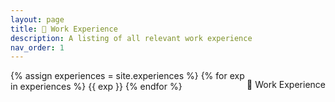 ```yaml
---
layout: page
title: 💼 Work Experience
description: A listing of all relevant work experience
nav_order: 1
---
```


<p style = "float: right"> 
    💼 Work Experience    
</p>

{% assign experiences = site.experiences %}
{% for exp in experiences %}
    {{ exp }}
{% endfor %}
